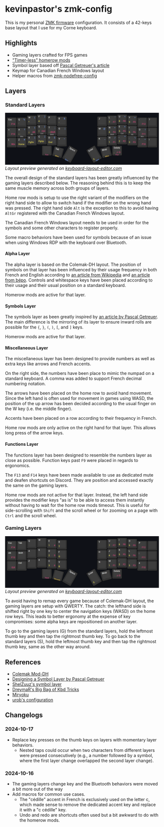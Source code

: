 # kevinpastor's zmk-config

This is my personal [ZMK firmware](https://github.com/zmkfirmware/zmk/) configuration. It consists of a 42-keys base layout that I use for my Corne keyboard.

## Highlights

- Gaming layers crafted for FPS games
- ["Timer-less" homerow mods](#timeless-homerow-mods)
- Symbol layer based off [Pascal Getreuer's article](https://getreuer.info/posts/keyboards/symbol-layer/index.html)
- Keymap for Canadian French Windows layout
- Helper macros from
  [zmk-nodefree-config](https://github.com/urob/zmk-nodefree-config)

## Layers

### Standard Layers

![Standard layers preview](img/standard-keymap.png)
*Layout preview generated on [keyboard-layout-editor.com](http://www.keyboard-layout-editor.com/#/gists/14c5c6b4de6c618dfc265b5b77a0cff0)*

The overall design of the standard layers has been greatly influenced by the gaming layers described below. The reasoning behind this is to keep the same muscle memory across both groups of layers.

Home row mods is setup to use the right variant of the modifiers on the right hand side to allow to switch hand if the modifier on the wrong hand was pressed. The right hand side `Alt` is the exception to this to avoid having `AltGr` registered with the Canadian French Windows layout.

The Canadian French Windows layout needs to be used in order for the symbols and some other characters to register properly.

Some macro behaviors have been used for symbols because of an issue when using Windows RDP with the keyboard over Bluetooth.

#### Alpha Layer

The alpha layer is based on the Colemak-DH layout. The position of symbols on that layer has been influenced by their usage frequency in both French and English according to [an article from Wikipedia](https://en.wikipedia.org/wiki/English_punctuation) and [an article from bépo](https://bepo.fr/wiki/Fr%C3%A9quence_des_caract%C3%A8res). Controls and whitespace keys have been placed according to their usage and their usual position on a standard keyboard.

Homerow mods are active for that layer.

#### Symbols Layer

The symbols layer as been greatly inspired by [an article by Pascal Getreuer](https://getreuer.info/posts/keyboards/symbol-layer/index.html). The main difference is the mirroring of its layer to ensure inward rolls are possible for the `{`, `}`, `(`, `)`, `[`, and `]` keys.

Homerow mods are active for that layer.

#### Miscellaneous Layer

The miscellaneous layer has been designed to provide numbers as well as extra keys like arrows and French accents. 

On the right side, the numbers have been place to mimic the numpad on a standard keyboard. A comma was added to support French decimal numbering notation.

The arrows have been placed on the home row to avoid hand movement. Since the left hand is often used for movement in games using WASD, the position of the up arrow has been decided according to the usual finger on the W key (i.e. the middle finger).

Accents have been placed on a row according to their frequency in French.

Home row mods are only active on the right hand for that layer. This allows long press of the arrow keys. 

#### Functions Layer

The functions layer has been designed to resemble the numbers layer as close as possible. Function keys past `F9` were placed in regards to ergonomics.

The `F13` and `F14` keys have been made available to use as dedicated mute and deafen shortcuts on Discord. They are position and accessed exactly the same on the gaming layers.

Home row mods are not active for that layer. Instead, the left hand side provides the modifier keys "as is" to be able to access them instantly without having to wait for the home row mods timeout. This is useful for side-scrolling with `Shift` and the scroll wheel or for zooming on a page with `Ctrl` and the scroll wheel.

### Gaming Layers

![Gaming layers preview](img/gaming-keymap.png)
*Layout preview generated on [keyboard-layout-editor.com](http://www.keyboard-layout-editor.com/#/gists/9b497751bc9a9fc18a86e876f723288d)*

To avoid having to remap every game because of Colemak-DH layout, the gaming layers are setup with QWERTY. The catch: the lefthand side is shifted right by one key to center the navigation keys (WASD) on the home row keys. This leads to better ergonomy at the expense of key compromises: some alpha keys are repositioned on another layer.

To go to the gaming layers (G) from the standard layers, hold the leftmost thumb key and then tap the rightmost thumb key. To go back to the standard layers (S), hold the leftmost thumb key and then tap the rightmost thumb key, same as the other way around.

## References

- [Colemak Mod-DH](https://colemakmods.github.io/mod-dh/)
- [Designing a Symbol Layer by Pascal Getreuer](https://getreuer.info/posts/keyboards/symbol-layer/index.html)
- [ShelZuuz's symbol layer](https://www.reddit.com/r/ErgoMechKeyboards/comments/1ch1ubl/comment/l20p2e2/)
- [DreymaR's Big Bag of Kbd Tricks](https://dreymar.colemak.org/)
- [Miryoku](https://github.com/manna-harbour/miryoku)
- [urob's configuration](https://github.com/urob/zmk-config)

## Changelogs

### 2024-10-17

- Replace key presses on the thumb keys on layers with momentary layer behaviors.
    - Nested taps could occur when two characters from different layers were pressed consecutively (e.g., a number followed by a symbol, where the first layer change overlapped the second layer change).

### 2024-10-16

- The gaming layers change key and the Bluetooth behaviors were moved a bit more out of the way 
- Add macros for common use cases.
    - The "cédille" accent in French is exclusively used on the letter c, which made sense to remove the dedicated accent key and replace it with a "c cédille" key.
    - Undo and redo are shortcuts often used but a bit awkward to do with the homerow mods.
